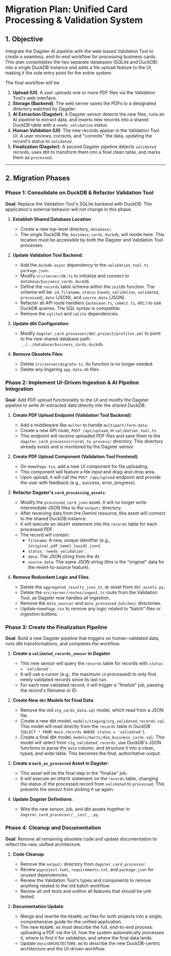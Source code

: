 # Migration Plan: Unified Card Processing & Validation System

## 1. Objective

Integrate the Dagster AI pipeline with the web-based Validation Tool to create a seamless, end-to-end workflow for processing business cards. This plan consolidates the two separate databases (SQLite and DuckDB) into a single DuckDB instance and adds a file upload feature to the UI, making it the sole entry point for the entire system.

The final workflow will be:

1. **Upload (UI)**: A user uploads one or more PDF files via the Validation Tool's web interface.
2. **Storage (Backend)**: The web server saves the PDFs to a designated directory watched by Dagster.
3. **AI Extraction (Dagster)**: A Dagster sensor detects the new files, runs an AI pipeline to extract data, and inserts new records into a shared DuckDB table with a `needs_validation` status.
4. **Human Validation (UI)**: The new records appear in the Validation Tool UI. A user reviews, corrects, and "commits" the data, updating the record's status to `validated`.
5. **Finalization (Dagster)**: A second Dagster pipeline detects `validated` records, uses dbt to transform them into a final clean table, and marks them as `processed`.

---

## 2. Migration Phases

### Phase 1: Consolidate on DuckDB & Refactor Validation Tool

**Goal**: Replace the Validation Tool's SQLite backend with DuckDB. The application's external behavior will not change in this phase.

1. **Establish Shared Database Location**:
    * Create a new top-level directory, `database/`.
    * The single DuckDB file, `business_cards.duckdb`, will reside here. This location must be accessible by both the Dagster and Validation Tool processes.

2. **Update Validation Tool Backend**:
    * Add the `duckdb-async` dependency to the `validation_tool.ts` `package.json`.
    * Modify `src/server/db.ts` to initialize and connect to `database/business_cards.duckdb`.
    * Define the `records` table schema within the `initDb` function. The schema will be: `id`, `filename`, `status` (`needs_validation`, `validated`, `processed`), `data` (JSON), and `source_data` (JSON).
    * Refactor all API route handlers (`autosave.ts`, `commit.ts`, etc.) to use DuckDB queries. The SQL syntax is compatible.
    * Remove the `sqlite3` and `sqlite` dependencies.

3. **Update dbt Configuration**:
    * Modify `dagster_card_processor/dbt_project/profiles.yml` to point to the new shared database path: `../../database/business_cards.duckdb`.

4. **Remove Obsolete Files**:
    * Delete `src/server/migrate.ts`. Its function is no longer needed.
    * Delete any lingering `app_data.db` files.

### Phase 2: Implement UI-Driven Ingestion & AI Pipeline Integration

**Goal**: Add PDF upload functionality to the UI and modify the Dagster pipeline to write AI-extracted data directly into the shared DuckDB.

1. **Create PDF Upload Endpoint (Validation Tool Backend)**:
    * Add a middleware like `multer` to handle `multipart/form-data`.
    * Create a new API route, `POST /api/upload`, in `validation_tool.ts`.
    * This endpoint will receive uploaded PDF files and save them to the `dagster_card_processor/cards_to_process/` directory. This directory already exists and is monitored by the Dagster sensor.

2. **Create PDF Upload Component (Validation Tool Frontend)**:
    * On `HomePage.tsx`, add a new UI component for file uploading.
    * This component will feature a file input and drag-and-drop area.
    * Upon upload, it will call the `POST /api/upload` endpoint and provide the user with feedback (e.g., success, error, progress).

3. **Refactor Dagster's `card_processing_assets`**:
    * Modify the `processed_card_json` asset. It will no longer write intermediate JSON files to the `output/` directory.
    * After receiving data from the Gemini resource, this asset will connect to the shared DuckDB instance.
    * It will execute an `INSERT` statement into the `records` table for each processed PDF.
    * The record will contain:
        * `filename`: A new, unique identifier (e.g., `{original_pdf_name}_{uuid}.json`).
        * `status`: `'needs_validation'`.
        * `data`: The JSON string from the AI.
        * `source_data`: The same JSON string (this is the "original" data for the revert-to-source feature).

4. **Remove Redundant Logic and Files**:
    * Delete the `aggregated_results_json_to_db` asset from `dbt_assets.py`.
    * Delete the `src/server/routes/ingest.ts` route from the Validation Tool, as Dagster now handles all ingestion.
    * Remove the `data_source/` and `data_processed_batches/` directories.
    * Update `HomePage.tsx` to remove any logic related to "batch" files or ingestion buttons.

### Phase 3: Create the Finalization Pipeline

**Goal**: Build a new Dagster pipeline that triggers on human-validated data, runs dbt transformations, and completes the workflow.

1. **Create a `validated_records_sensor` in Dagster**:
    * This new sensor will query the `records` table for records with `status = 'validated'`.
    * It will use a cursor (e.g., the maximum `id` processed) to only find newly validated records since its last run.
    * For each new validated record, it will trigger a "finalize" job, passing the record's filename or ID.

2. **Create New `dbt` Models for Final Data**:
    * Remove the old `stg_cards_data.sql` model, which read from a JSON file.
    * Create a new dbt model, `models/staging/stg_validated_records.sql`. This model will read directly from the `records` table in DuckDB (`SELECT * FROM main.records WHERE status = 'validated'`).
    * Create a final dbt model, `models/marts/dim_business_cards.sql`. This model will select from `stg_validated_records`, use DuckDB's JSON functions to parse the `data` column, and structure it into a clean, typed, and wide table. This becomes the final, authoritative output.

3. **Create a `mark_as_processed` Asset in Dagster**:
    * This asset will be the final step in the "finalize" job.
    * It will execute an `UPDATE` statement on the `records` table, changing the status of the processed record from `validated` to `processed`. This prevents the sensor from picking it up again.

4. **Update Dagster Definitions**:
    * Wire the new sensor, job, and dbt assets together in `dagster_card_processor/__init__.py`.

### Phase 4: Cleanup and Documentation

**Goal**: Remove all remaining obsolete code and update documentation to reflect the new, unified architecture.

1. **Code Cleanup**:
    * Remove the `output/` directory from `dagster_card_processor`.
    * Review `pyproject.toml`, `requirements.txt`, and `package.json` for unused dependencies.
    * Review the Validation Tool's types and components to remove anything related to the old batch workflow.
    * Review all unit tests and outline all features that should be unit tested.

2. **Documentation Update**:
    * Merge and rewrite the `README.md` files for both projects into a single, comprehensive guide for the unified application.
    * The new `README.md` must describe the full, end-to-end process: uploading a PDF via the UI, how the system automatically processes it, where to find it for validation, and where the final data lands.
    * Update `docs/ARCHITECTURE.md` to describe the new DuckDB-centric architecture and the UI-driven workflow.
